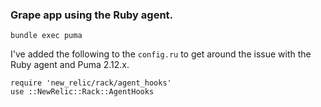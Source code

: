 ### Grape app using the Ruby agent.

```
bundle exec puma
```

I've added the following to the `config.ru` to get around the issue with the Ruby agent and Puma 2.12.x.

```
require 'new_relic/rack/agent_hooks'
use ::NewRelic::Rack::AgentHooks
```
